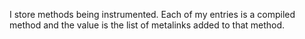 I store methods being instrumented. Each of my entries is a compiled method and the value is the list of metalinks added to that method.